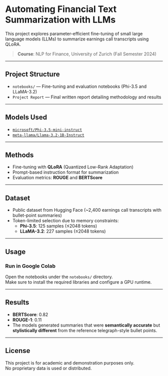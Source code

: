 # Automating Financial Text Summarization with LLMs

This project explores parameter-efficient fine-tuning of small large language models (LLMs) to summarize earnings call transcripts using QLoRA.

> **Course**: NLP for Finance, University of Zurich (Fall Semester 2024)

---

## Project Structure

- `notebooks/` — Fine-tuning and evaluation notebooks (Phi-3.5 and LLaMA-3.2)
- `Project Report` — Final written report detailing methodology and results

---

## Models Used

- [`microsoft/Phi-3.5-mini-instruct`](https://huggingface.co/microsoft/Phi-3.5-mini-instruct)
- [`meta-llama/Llama-3.2-1B-Instruct`](https://huggingface.co/meta-llama/Llama-3.2-1B-Instruct)

---

## Methods

- Fine-tuning with **QLoRA** (Quantized Low-Rank Adaptation)
- Prompt-based instruction format for summarization
- Evaluation metrics: **ROUGE** and **BERTScore**

---

## Dataset

- Public dataset from Hugging Face (~2,400 earnings call transcripts with bullet-point summaries)
- Token-limited selection due to memory constraints:
  - **Phi-3.5**: 125 samples (≤2048 tokens)
  - **LLaMA-3.2**: 227 samples (≤2048 tokens)

---

## Usage

### Run in Google Colab

Open the notebooks under the `notebooks/` directory.  
Make sure to install the required libraries and configure a GPU runtime.

---

## Results

- **BERTScore**: 0.82
- **ROUGE-1**: 0.11  
- The models generated summaries that were **semantically accurate** but **stylistically different** from the reference telegraph-style bullet points.

---

## License

This project is for academic and demonstration purposes only.  
No proprietary data is used or distributed.

